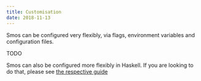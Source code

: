 ```yaml
---
title: Customisation
date: 2018-11-13
---
```


Smos can be configured very flexibly, via flags, environment variables and configuration files.

TODO


Smos can also be configured more flexibly in Haskell.
If you are looking to do that, please see [the respective guide](/pages/customisation-haskell.html)
